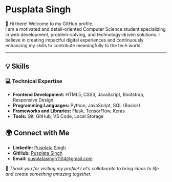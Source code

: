 # Pusplata Singh  

👋 Hi there! Welcome to my GitHub profile.  
I am a motivated and detail-oriented Computer Science student specializing in web development, problem-solving, and technology-driven solutions. I believe in creating impactful digital experiences and continuously enhancing my skills to contribute meaningfully to the tech world.  

---

## 💡 Skills  

### 💻 Technical Expertise  
- **Frontend Development:** HTML5, CSS3, JavaScript, Bootstrap, Responsive Design  
- **Programming Languages:** Python, JavaScript, SQL (Basics)  
- **Frameworks and Libraries:** Flask, TensorFlow, Keras  
- **Tools:** Git, GitHub, VS Code, Local Storage  


## 🌍 Connect with Me  

- **LinkedIn:** [Pusplata Singh](https://www.linkedin.com/in/pusplatasingh/)  
- **GitHub:** [Pusplata Singh](https://github.com/Pusplatasingh)  
- **Email:** pusplatasingh1104@gmail.com  


🎯 *Thank you for visiting my profile! Let’s collaborate to bring ideas to life and create something amazing together.*  
